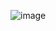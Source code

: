 ![image](https://user-images.githubusercontent.com/89724235/202909712-fae4f0bb-bc23-4488-a75d-59f44cdc6d3a.png)
